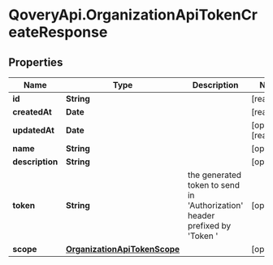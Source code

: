 # QoveryApi.OrganizationApiTokenCreateResponse

## Properties

Name | Type | Description | Notes
------------ | ------------- | ------------- | -------------
**id** | **String** |  | [readonly] 
**createdAt** | **Date** |  | [readonly] 
**updatedAt** | **Date** |  | [optional] [readonly] 
**name** | **String** |  | [optional] 
**description** | **String** |  | [optional] 
**token** | **String** | the generated token to send in &#39;Authorization&#39; header prefixed by &#39;Token &#39; | [optional] 
**scope** | [**OrganizationApiTokenScope**](OrganizationApiTokenScope.md) |  | [optional] 


